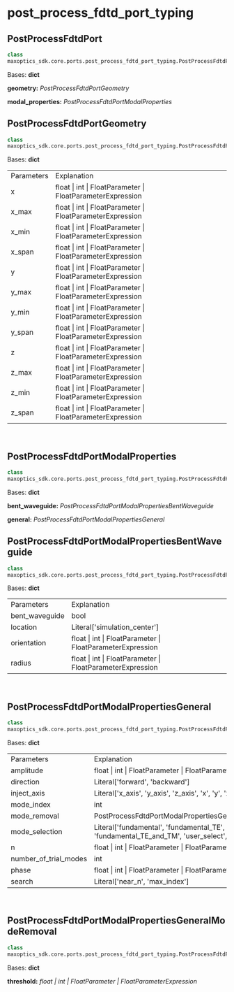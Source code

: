 # post_process_fdtd_port_typing

## PostProcessFdtdPort
```py
class 
maxoptics_sdk.core.ports.post_process_fdtd_port_typing.PostProcessFdtdPort(*args, **kwargs)
```
Bases: **dict**

**geometry:** *PostProcessFdtdPortGeometry*

**modal_properties:** *PostProcessFdtdPortModalProperties*

## PostProcessFdtdPortGeometry
```py
class 
maxoptics_sdk.core.ports.post_process_fdtd_port_typing.PostProcessFdtdPortGeometry(*args, **kwargs)
```
Bases: **dict**

<table class="custom-table">
  <tr>
    <td class="typeface">Parameters</td>
    <td class="typeface">Explanation</td>
  </tr>

  <tr>
    <td>x</td>
    <td>float | int | FloatParameter | FloatParameterExpression</td>
  </tr>
  <tr>
    <td>x_max</td>
    <td>float | int | FloatParameter | FloatParameterExpression</td>
  </tr>
  <tr>
    <td>x_min</td>
    <td>float | int | FloatParameter | FloatParameterExpression</td>
  </tr>
  <tr>
    <td>x_span</td>
    <td>float | int | FloatParameter | FloatParameterExpression</td>
  </tr>
  <tr>
    <td>y</td>
    <td>float | int | FloatParameter | FloatParameterExpression</td>
  </tr>
  <tr>
    <td>y_max</td>
    <td>float | int | FloatParameter | FloatParameterExpression</td>
  </tr>
  <tr>
    <td>y_min</td>
    <td>float | int | FloatParameter | FloatParameterExpression</td>
  </tr>
  <tr>
    <td>y_span</td>
    <td>float | int | FloatParameter | FloatParameterExpression</td>
  </tr>
  <tr>
    <td>z</td>
    <td>float | int | FloatParameter | FloatParameterExpression</td>
  </tr>
  <tr>
    <td>z_max</td>
    <td>float | int | FloatParameter | FloatParameterExpression</td>
  </tr>
  <tr>
    <td>z_min</td>
    <td>float | int | FloatParameter | FloatParameterExpression</td>
  </tr>
  <tr>
    <td>z_span</td>
    <td>float | int | FloatParameter | FloatParameterExpression</td>
  </tr>
</table>
<br/>

## PostProcessFdtdPortModalProperties

```py
class 
maxoptics_sdk.core.ports.post_process_fdtd_port_typing.PostProcessFdtdPortModalProperties(*args, **kwargs)
```
Bases: **dict**

**bent_waveguide:** *PostProcessFdtdPortModalPropertiesBentWaveguide*

**general:** *PostProcessFdtdPortModalPropertiesGeneral*

## PostProcessFdtdPortModalPropertiesBentWaveguide
```py
class 
maxoptics_sdk.core.ports.post_process_fdtd_port_typing.PostProcessFdtdPortModalPropertiesBentWaveguide(*args, **kwargs)
```
Bases: **dict**

<table class="custom-table">
  <tr>
    <td class="typeface">Parameters</td>
    <td class="typeface">Explanation</td>
  </tr>

  <tr>
    <td>bent_waveguide</td>
    <td>bool</td>
  </tr>
  <tr>
    <td>location</td>
    <td>Literal['simulation_center']</td>
  </tr>
  <tr>
    <td>orientation</td>
    <td>float | int | FloatParameter | FloatParameterExpression</td>
  </tr>
  <tr>
    <td>radius</td>
    <td>float | int | FloatParameter | FloatParameterExpression</td>
  </tr>
</table>
<br/>

## PostProcessFdtdPortModalPropertiesGeneral
```py
class 
maxoptics_sdk.core.ports.post_process_fdtd_port_typing.PostProcessFdtdPortModalPropertiesGeneral(*args, **kwargs)
```
Bases: **dict**

<table class="custom-table">
  <tr>
    <td class="typeface">Parameters</td>
    <td class="typeface">Explanation</td>
  </tr>

  <tr>
    <td>amplitude</td>
    <td>float | int | FloatParameter | FloatParameterExpression</td>
  </tr>
  <tr>
    <td>direction</td>
    <td>Literal['forward', 'backward']</td>
  </tr>
  <tr>
    <td>inject_axis</td>
    <td>Literal['x_axis', 'y_axis', 'z_axis', 'x', 'y', 'z']</td>
  </tr>
  <tr>
    <td>mode_index</td>
    <td>int</td>
  </tr>
  <tr>
    <td>mode_removal</td>
    <td>PostProcessFdtdPortModalPropertiesGeneralModeRemoval</td>
  </tr>
  <tr>
    <td>mode_selection</td>
    <td>Literal['fundamental', 'fundamental_TE', 'fundamental_TM', 'fundamental_TE_and_TM', 'user_select', 'user_import']</td>
  </tr>
  <tr>
    <td>n</td>
    <td>float | int | FloatParameter | FloatParameterExpression</td>
  </tr>
  <tr>
    <td>number_of_trial_modes</td>
    <td>int</td>
  </tr>
  <tr>
    <td>phase</td>
    <td>float | int | FloatParameter | FloatParameterExpression</td>
  </tr>
  <tr>
    <td>search</td>
    <td>Literal['near_n', 'max_index']</td>
  </tr>
</table>
<br/>

## PostProcessFdtdPortModalPropertiesGeneralModeRemoval
```py
class 
maxoptics_sdk.core.ports.post_process_fdtd_port_typing.PostProcessFdtdPortModalPropertiesGeneralModeRemoval(*args, **kwargs)
```
Bases: **dict**

**threshold:** *float | int | FloatParameter | FloatParameterExpression*